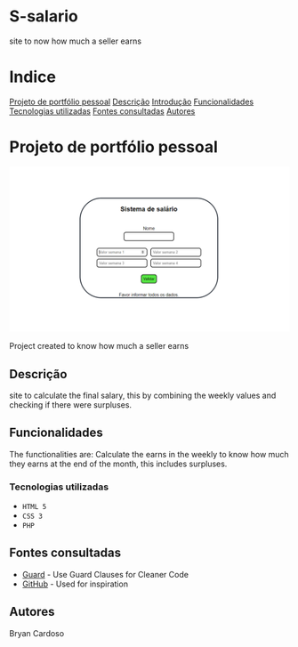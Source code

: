 # S-salario
site to now how much a seller earns

# Indice

[Projeto de portfólio pessoal](#projeto-de-portf%C3%B3lio-pessoal)
[Descrição](#descri%C3%A7%C3%A3o)
[Introdução](#introdu%C3%A7%C3%A3o)
[Funcionalidades](#descri%C3%A7%C3%A3o)
[Tecnologias utilizadas](#tecnologias-utilizadas)
[Fontes consultadas](#fontes-consultadas)
[Autores](#autores)  

# Projeto de portfólio pessoal  

![Capa do projeto](Inicio.png)

Project created to know how much a seller earns 

##   Descrição 
site to calculate the final salary, 
this by combining the weekly values ​​and checking if there were surpluses.


##   Funcionalidades

The functionalities are: Calculate the earns in the weekly to know how much they earns at the end of the month, this includes surpluses.

### Tecnologias utilizadas

* ``HTML 5``
* ``CSS 3``
* ``PHP``


## Fontes consultadas
* [Guard](https://dev.to/clintwinter/use-guard-clauses-for-cleaner-code-3ap7) - Use Guard Clauses for Cleaner Code
* [GitHub](https://gist.github.com/LexFalconis/b90427160e20b8117bdff26bf163f76b) - Used for inspiration

## Autores

Bryan Cardoso